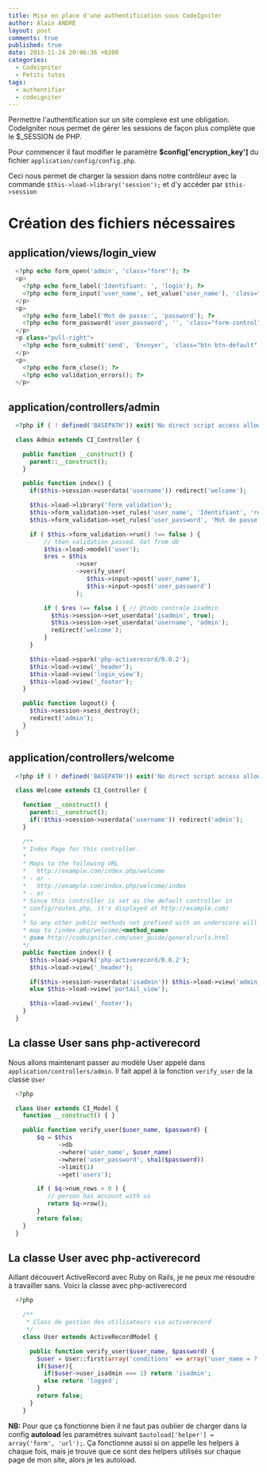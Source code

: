 ```yaml
---
title: Mise en place d'une authentification sous CodeIgniter
author: Alain ANDRE
layout: post
comments: true
published: true
date: 2013-11-24 20:06:36 +0200
categories:
  - Codeigniter
  - Petits tutos
tags:
  - authentifier
  - codeigniter
---
```

Permettre l'authentification sur un site complexe est une obligation. CodeIgniter nous permet de gérer les sessions de façon plus complète que le $_SESSION de PHP.

Pour commencer il faut modifier le paramètre **$config['encryption_key']** du fichier `application/config/config.php`.

Ceci nous permet de charger la session dans notre contrôleur avec la commande `$this->load->library('session');` et d'y accéder par `$this->session`

# Création des fichiers nécessaires

## application/views/login_view
```php login_view
  <?php echo form_open('admin', 'class="form"'); ?>
  <p>
    <?php echo form_label('Identifiant: ', 'login'); ?>
    <?php echo form_input('user_name', set_value('user_name'), 'class="form-control" id="login" autofocus'); ?>
  </p>
  <p>
    <?php echo form_label('Mot de passe:', 'password'); ?>
    <?php echo form_password('user_password', '', 'class="form-control" id="password"'); ?>
  </p>
  <p class="pull-right">
    <?php echo form_submit('send', 'Envoyer', 'class="btn btn-default"'); ?>
  </p>
  <p>
    <?php echo form_close(); ?>
    <?php echo validation_errors(); ?>
  </p>
```

## application/controllers/admin
```php admin
  <?php if ( ! defined('BASEPATH')) exit('No direct script access allowed');

  class Admin extends CI_Controller {

    public function __construct() {
      parent::__construct();
    }

    public function index() {
      if($this->session->userdata('username')) redirect('welcome');

      $this->load->library('form_validation');
      $this->form_validation->set_rules('user_name', 'Identifiant', 'required');
      $this->form_validation->set_rules('user_password', 'Mot de passe', 'required|min_length[4]');

      if ( $this->form_validation->run() !== false ) {
          // then validation passed. Get from db
          $this->load->model('user');
          $res = $this
                   ->user
                   ->verify_user(
                      $this->input->post('user_name'),
                      $this->input->post('user_password')
                   );

          if ( $res !== false ) { // @todo controle isadmin
            $this->session->set_userdata('isadmin', true);
            $this->session->set_userdata('username', 'admin');
            redirect('welcome');
          }
      }

      $this->load->spark('php-activerecord/0.0.2');
      $this->load->view('_header');
      $this->load->view('login_view');
      $this->load->view('_footer');
    }

    public function logout() {
      $this->session->sess_destroy();
      redirect('admin');
    }
  }
```

## application/controllers/welcome
```php welcome
  <?php if ( ! defined('BASEPATH')) exit('No direct script access allowed');

  class Welcome extends CI_Controller {

    function __construct() {
      parent::__construct();
      if(!$this->session->userdata('username')) redirect('admin');
    }

    /**
    * Index Page for this controller.
    *
    * Maps to the following URL
    *   http://example.com/index.php/welcome
    * - or -
    *   http://example.com/index.php/welcome/index
    * - or -
    * Since this controller is set as the default controller in
    * config/routes.php, it's displayed at http://example.com/
    *
    * So any other public methods not prefixed with an underscore will
    * map to /index.php/welcome/<method_name>
    * @see http://codeigniter.com/user_guide/general/urls.html
    */
    public function index() {
      $this->load->spark('php-activerecord/0.0.2');
      $this->load->view('_header');

      if($this->session->userdata('isadmin')) $this->load->view('admin_view');
      else $this->load->view('portail_view');

      $this->load->view('_footer');
    }
  }
```

## La classe User sans php-activerecord

Nous allons maintenant passer au modèle User appelé dans `application/controllers/admin`. Il fait appel à la fonction `verify_user` de la classe `User`
```php admin
  <?php

  class User extends CI_Model {
    function __construct() { }

    public function verify_user($user_name, $password) {
        $q = $this
              ->db
              ->where('user_name', $user_name)
              ->where('user_password', sha1($password))
              ->limit(1)
              ->get('users');

        if ( $q->num_rows > 0 ) {
           // person has account with us
           return $q->row();
        }
        return false;
    }
  }
```

## La classe User avec php-activerecord

Aillant découvert ActiveRecord avec Ruby on Rails, je ne peux me résoudre à travailler sans. Voici la classe avec php-activerecord
```php admin
  <?php

    /**
     * Class de gestion des utilisateurs via activerecord
     */
    class User extends ActiveRecordModel {

      public function verify_user($user_name, $password) {
        $user = User::first(array('conditions' => array('user_name = ? and user_password = ?', $user_name, sha1($password)) ));
        if($user){
          if($user->user_isadmin === 1) return 'isadmin';
          else return 'logged';
        }
        return false;
      }
    }
```

**NB:** Pour que ça fonctionne bien il ne faut pas oublier de charger dans la config **autoload** les paramètres suivant `$autoload['helper'] = array('form', 'url');`. Ça fonctionne aussi si on appelle les helpers à chaque fois, mais je trouve que ce sont des helpers utilisés sur chaque page de mon site, alors je les autoload.
